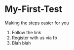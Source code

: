 # My-First-Test
Making the steps easier for you 
1) Follow the link 
2) Register with us via fb 
3) Blah blah
